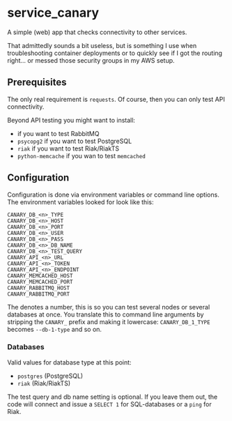 # service_canary

A simple (web) app that checks connectivity to other services. 

That admittedly sounds a bit useless, but is something I use when troubleshooting container deployments or to quickly see if I got the routing right... or messed those security groups in my AWS setup.

## Prerequisites
The only real requirement is `requests`. Of course, then you can only test API connectivity.

Beyond API testing you might want to install: 
* if you want to test RabbitMQ
* `psycopg2` if you want to test PostgreSQL
* `riak` if you want to test Riak/RiakTS
* `python-memcache` if you wan to test `memcached`

## Configuration
Configuration is done via environment variables or command line options. The environment variables looked for look like this:
```
CANARY_DB_<n>_TYPE
CANARY_DB_<n>_HOST
CANARY_DB_<n>_PORT
CANARY_DB_<n>_USER
CANARY_DB_<n>_PASS
CANARY_DB_<n>_DB_NAME
CANARY_DB_<n>_TEST_QUERY
CANARY_API_<n>_URL
CANARY_API_<n>_TOKEN
CANARY_API_<n>_ENDPOINT
CANARY_MEMCACHED_HOST
CANARY_MEMCACHED_PORT
CANARY_RABBITMQ_HOST
CANARY_RABBITMQ_PORT
```

The <n> denotes a number, this is so you can test several nodes or several databases at once. You translate this to command line arguments by stripping the `CANARY_` prefix and making it lowercase: `CANARY_DB_1_TYPE` becomes `--db-1-type` and so on.

### Databases
Valid values for database type at this point:
* `postgres` (PostgreSQL)
* `riak` (Riak/RiakTS)

The test query and db name setting is optional. If you leave them out, the code will connect and issue a `SELECT 1` for SQL-databases or a `ping` for Riak.
